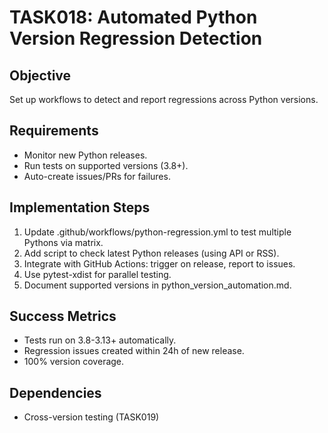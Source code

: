 # TASK018: Automated Python Version Regression Detection

## Objective
Set up workflows to detect and report regressions across Python versions.

## Requirements
- Monitor new Python releases.
- Run tests on supported versions (3.8+).
- Auto-create issues/PRs for failures.

## Implementation Steps
1. Update .github/workflows/python-regression.yml to test multiple Pythons via matrix.
2. Add script to check latest Python releases (using API or RSS).
3. Integrate with GitHub Actions: trigger on release, report to issues.
4. Use pytest-xdist for parallel testing.
5. Document supported versions in python_version_automation.md.

## Success Metrics
- Tests run on 3.8-3.13+ automatically.
- Regression issues created within 24h of new release.
- 100% version coverage.

## Dependencies
- Cross-version testing (TASK019)
